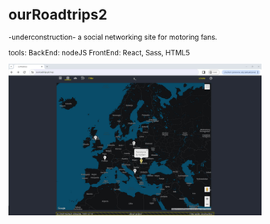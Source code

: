 # ourRoadtrips2
-underconstruction-
a social networking site for motoring fans.

tools:
BackEnd: nodeJS
FrontEnd: React, Sass, HTML5

<img src='application/images/ourroadtrip_1.jpg' />
